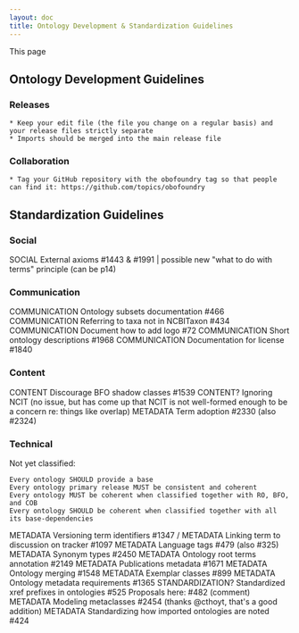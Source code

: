 ```yaml
---
layout: doc
title: Ontology Development & Standardization Guidelines
---
```


This page 

## Ontology Development Guidelines

### Releases

    * Keep your edit file (the file you change on a regular basis) and your release files strictly separate
    * Imports should be merged into the main release file

### Collaboration

    * Tag your GitHub repository with the obofoundry tag so that people can find it: https://github.com/topics/obofoundry


## Standardization Guidelines

### Social

SOCIAL External axioms #1443 & #1991 | possible new "what to do with terms" principle (can be p14)

### Communication

COMMUNICATION Ontology subsets documentation #466
COMMUNICATION Referring to taxa not in NCBITaxon #434
COMMUNICATION Document how to add logo #72
COMMUNICATION Short ontology descriptions #1968
COMMUNICATION Documentation for license #1840

### Content

CONTENT Discourage BFO shadow classes #1539
CONTENT? Ignoring NCIT (no issue, but has come up that NCIT is not well-formed enough to be a concern re: things like overlap)
METADATA Term adoption #2330 (also #2324)

### Technical




Not yet classified:

    Every ontology SHOULD provide a base
    Every ontology primary release MUST be consistent and coherent
    Every ontology MUST be coherent when classified together with RO, BFO, and COB
    Every ontology SHOULD be coherent when classified together with all its base-dependencies

METADATA Versioning term identifiers #1347 /
METADATA Linking term to discussion on tracker #1097
METADATA Language tags #479 (also #325)
METADATA Synonym types #2450
METADATA Ontology root terms annotation #2149
METADATA Publications metadata #1671
METADATA Ontology merging #1548
METADATA Exemplar classes #899
METADATA Ontology metadata requirements #1365
STANDARDIZATION? Standardized xref prefixes in ontologies #525
Proposals here: #482 (comment)
METADATA Modeling metaclasses #2454 (thanks @cthoyt, that's a good addition)
METADATA Standardizing how imported ontologies are noted #424
